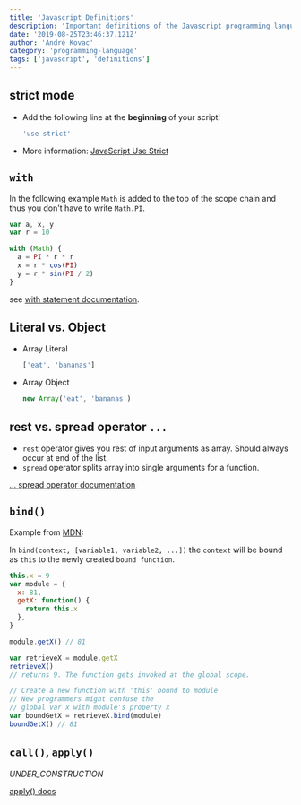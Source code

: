 ```yaml
---
title: 'Javascript Definitions'
description: 'Important definitions of the Javascript programming language'
date: '2019-08-25T23:46:37.121Z'
author: 'André Kovac'
category: 'programming-language'
tags: ['javascript', 'definitions']
---
```


## strict mode

- Add the following line at the **beginning** of your script!

  ```js
  'use strict'
  ```

- More information: [JavaScript Use Strict](http://www.w3schools.com/js/js_strict.asp)

## `with`

In the following example `Math` is added to the top of the scope chain and thus you don't have to write `Math.PI`.

```js
var a, x, y
var r = 10

with (Math) {
  a = PI * r * r
  x = r * cos(PI)
  y = r * sin(PI / 2)
}
```

see [with statement documentation](https://developer.mozilla.org/en/docs/Web/JavaScript/Reference/Statements/with).

## **Literal** vs. **Object**

- Array Literal

  ```js
  ['eat', 'bananas']
  ```

- Array Object

  ```js
  new Array('eat', 'bananas')
  ```
## rest vs. spread operator `...`

- `rest` operator gives you rest of input arguments as array. Should always occur at end of the list.
- `spread` operator splits array into single arguments for a function.

[... spread operator documentation](https://developer.mozilla.org/en-US/docs/Web/JavaScript/Reference/Operators/Spread_operator)

## `bind()`

Example from [MDN](https://developer.mozilla.org/en/docs/Web/JavaScript/Reference/Global_objects/Function/bind):

In `bind(context, [variable1, variable2, ...])` the `context` will be bound as `this` to the newly created `bound function`.

```js
this.x = 9
var module = {
  x: 81,
  getX: function() {
    return this.x
  },
}

module.getX() // 81

var retrieveX = module.getX
retrieveX()
// returns 9. The function gets invoked at the global scope.

// Create a new function with 'this' bound to module
// New programmers might confuse the
// global var x with module's property x
var boundGetX = retrieveX.bind(module)
boundGetX() // 81
```

## `call()`, `apply()`

_UNDER_CONSTRUCTION_

[apply() docs](https://developer.mozilla.org/en-US/docs/Web/JavaScript/Reference/Global_Objects/Function/apply)
